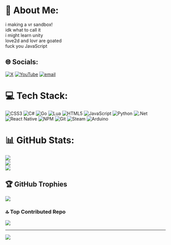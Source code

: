 # 💫 About Me:
i making a vr sandbox!<br>idk what to call it<br>i might learn unity<br>love2d and lovr are goated<br>fuck you JavaScript


## 🌐 Socials:
[![X](https://img.shields.io/badge/X-black.svg?logo=X&logoColor=white)](https://x.com/@ZiadSkafi) [![YouTube](https://img.shields.io/badge/YouTube-%23FF0000.svg?logo=YouTube&logoColor=white)](https://youtube.com/@UCa8yS5C_59nsFzNYMGb-WVA) [![email](https://img.shields.io/badge/Email-D14836?logo=gmail&logoColor=white)](mailto:ziad.skafi12@gmail.com) 

# 💻 Tech Stack:
![CSS3](https://img.shields.io/badge/css3-%231572B6.svg?style=for-the-badge&logo=css3&logoColor=white) ![C#](https://img.shields.io/badge/c%23-%23239120.svg?style=for-the-badge&logo=csharp&logoColor=white) ![Go](https://img.shields.io/badge/go-%2300ADD8.svg?style=for-the-badge&logo=go&logoColor=white) ![Lua](https://img.shields.io/badge/lua-%232C2D72.svg?style=for-the-badge&logo=lua&logoColor=white) ![HTML5](https://img.shields.io/badge/html5-%23E34F26.svg?style=for-the-badge&logo=html5&logoColor=white) ![JavaScript](https://img.shields.io/badge/javascript-%23323330.svg?style=for-the-badge&logo=javascript&logoColor=%23F7DF1E) ![Python](https://img.shields.io/badge/python-3670A0?style=for-the-badge&logo=python&logoColor=ffdd54) ![.Net](https://img.shields.io/badge/.NET-5C2D91?style=for-the-badge&logo=.net&logoColor=white) ![React Native](https://img.shields.io/badge/react_native-%2320232a.svg?style=for-the-badge&logo=react&logoColor=%2361DAFB) ![NPM](https://img.shields.io/badge/NPM-%23CB3837.svg?style=for-the-badge&logo=npm&logoColor=white) ![Git](https://img.shields.io/badge/git-%23F05033.svg?style=for-the-badge&logo=git&logoColor=white) ![Steam](https://img.shields.io/badge/steam-%23000000.svg?style=for-the-badge&logo=steam&logoColor=white) ![Arduino](https://img.shields.io/badge/-Arduino-00979D?style=for-the-badge&logo=Arduino&logoColor=white)
# 📊 GitHub Stats:
![](https://github-readme-stats.vercel.app/api?username=z-sk1&theme=dark&hide_border=false&include_all_commits=true&count_private=false)<br/>
![](https://nirzak-streak-stats.vercel.app/?user=z-sk1&theme=dark&hide_border=false)<br/>
![](https://github-readme-stats.vercel.app/api/top-langs/?username=z-sk1&theme=dark&hide_border=false&include_all_commits=true&count_private=false&layout=compact)

## 🏆 GitHub Trophies
![](https://github-profile-trophy.vercel.app/?username=z-sk1&theme=radical&no-frame=false&no-bg=true&margin-w=4)

### 🔝 Top Contributed Repo
![](https://github-contributor-stats.vercel.app/api?username=z-sk1&limit=5&theme=dark&combine_all_yearly_contributions=true)

---
[![](https://visitcount.itsvg.in/api?id=z-sk1&icon=0&color=0)](https://visitcount.itsvg.in)

<!-- Proudly created with GPRM ( https://gprm.itsvg.in ) -->
